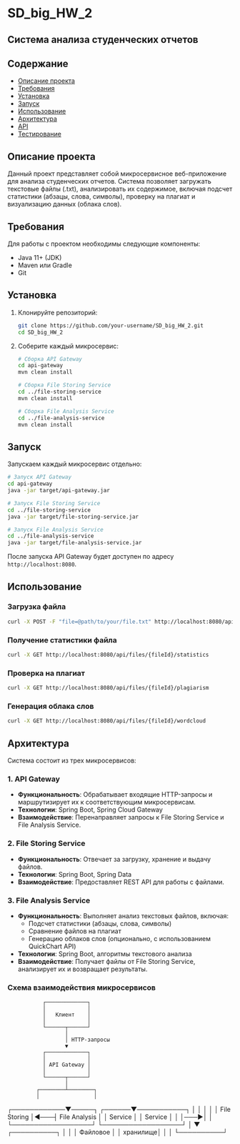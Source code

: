 # SD_big_HW_2
## Система анализа студенческих отчетов

## Содержание
- [Описание проекта](#описание-проекта)
- [Требования](#требования)
- [Установка](#установка)
- [Запуск](#запуск)
- [Использование](#использование)
- [Архитектура](#архитектура)
- [API](#api)
- [Тестирование](#тестирование)

## Описание проекта
Данный проект представляет собой микросервисное веб-приложение для анализа студенческих отчетов. Система позволяет загружать текстовые файлы (.txt), анализировать их содержимое, включая подсчет статистики (абзацы, слова, символы), проверку на плагиат и визуализацию данных (облака слов).

## Требования
Для работы с проектом необходимы следующие компоненты:
- Java 11+ (JDK)
- Maven или Gradle
- Git

## Установка
1. Клонируйте репозиторий:
   ```bash
   git clone https://github.com/your-username/SD_big_HW_2.git
   cd SD_big_HW_2
   ```

2. Соберите каждый микросервис:
   ```bash
   # Сборка API Gateway
   cd api-gateway
   mvn clean install
   
   # Сборка File Storing Service
   cd ../file-storing-service
   mvn clean install
   
   # Сборка File Analysis Service
   cd ../file-analysis-service
   mvn clean install
   ```

## Запуск
Запускаем каждый микросервис отдельно:

```bash
# Запуск API Gateway
cd api-gateway
java -jar target/api-gateway.jar

# Запуск File Storing Service
cd ../file-storing-service
java -jar target/file-storing-service.jar

# Запуск File Analysis Service
cd ../file-analysis-service
java -jar target/file-analysis-service.jar
```

После запуска API Gateway будет доступен по адресу `http://localhost:8080`.

## Использование
### Загрузка файла
```bash
curl -X POST -F "file=@path/to/your/file.txt" http://localhost:8080/api/files
```

### Получение статистики файла
```bash
curl -X GET http://localhost:8080/api/files/{fileId}/statistics
```

### Проверка на плагиат
```bash
curl -X GET http://localhost:8080/api/files/{fileId}/plagiarism
```

### Генерация облака слов
```bash
curl -X GET http://localhost:8080/api/files/{fileId}/wordcloud
```

## Архитектура
Система состоит из трех микросервисов:

### 1. API Gateway
- **Функциональность**: Обрабатывает входящие HTTP-запросы и маршрутизирует их к соответствующим микросервисам.
- **Технологии**: Spring Boot, Spring Cloud Gateway
- **Взаимодействие**: Перенаправляет запросы к File Storing Service и File Analysis Service.

### 2. File Storing Service
- **Функциональность**: Отвечает за загрузку, хранение и выдачу файлов.
- **Технологии**: Spring Boot, Spring Data
- **Взаимодействие**: Предоставляет REST API для работы с файлами.

### 3. File Analysis Service
- **Функциональность**: Выполняет анализ текстовых файлов, включая:
  - Подсчет статистики (абзацы, слова, символы)
  - Сравнение файлов на плагиат
  - Генерацию облаков слов (опционально, с использованием QuickChart API)
- **Технологии**: Spring Boot, алгоритмы текстового анализа
- **Взаимодействие**: Получает файлы от File Storing Service, анализирует их и возвращает результаты.

### Схема взаимодействия микросервисов

               ┌─────────────┐
               │             │
               │   Клиент    │
               │             │
               └──────┬──────┘
                      │
                      │ HTTP-запросы
                      ▼
               ┌─────────────┐
               │             │
               │ API Gateway │
               │             │
               └──────┬──────┘
                      │
             ┌────────┴────────┐
             │                 │
┌────────────▼─────┐    ┌──────▼───────────┐
│                  │    │                  │
│ File Storing     │◄───┤ File Analysis    │
│ Service          │    │ Service          │
│                  │───►│                  │
└──────────────────┘    └──────────────────┘
             │
             ▼
        ┌──────────┐
        │          │
        │ Файловое │
        │ хранилище│
        │          │
        └──────────┘
